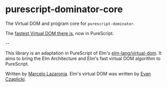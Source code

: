 # purescript-dominator-core

The Virtual DOM and program core for `purescript-dominator`.

The [fastest Virtual DOM there is](http://elm-lang.org/blog/blazing-fast-html-round-two), now in PureScript.

--

This library is an adaptation in PureScript of Elm's [elm-lang/virtual-dom](https://github.com/elm-lang/virtual-dom). It aims to bring the Elm Architecture and Elm's fast virtual DOM algorithm to PureScript.

Written by [Marcelo Lazaronia](https://github.com/lazamar).
Elm's virtual DOM was written by [Evan Czaplicki](https://github.com/evancz).

